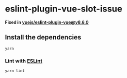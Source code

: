 # eslint-plugin-vue-slot-issue

**Fixed in [vuejs/eslint-plugin-vue@v8.6.0](https://github.com/vuejs/eslint-plugin-vue/releases/tag/v8.6.0)**

## Install the dependencies

```sh
yarn
```

### Lint with [ESLint](https://eslint.org/)

```sh
yarn lint
```
